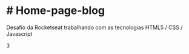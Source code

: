 <h1># Home-page-blog</h1>
<p>Desafio da Rocketseat trabalhando com as tecnologias HTML5 / CSS / Javascript  </p> 3
